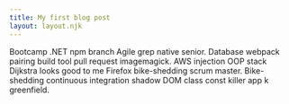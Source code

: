 ```yaml
---
title: My first blog post
layout: layout.njk
---
```


Bootcamp .NET npm branch Agile grep native senior. Database webpack pairing build tool pull request imagemagick. AWS injection OOP stack Dijkstra looks good to me Firefox bike-shedding scrum master. Bike-shedding continuous integration shadow DOM class const killer app k greenfield.
